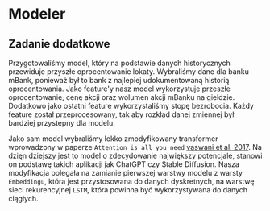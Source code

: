 # Modeler

## Zadanie dodatkowe
Przygotowaliśmy model, który na podstawie danych historycznych przewiduje przyszłe oprocentowanie lokaty. Wybraliśmy dane dla banku mBank, ponieważ był to bank z najlepiej udokumentowaną historią oprocentowania. Jako feature'y nasz model wykorzystuje przeszłe oprocentowanie, cenę akcji oraz wolumen akcji mBanku na giełdzie. Dodatkowo jako ostatni feature wykorzystaliśmy stopę bezrobocia. 
Każdy feature został przeprocesowany, tak aby rozkład danej zmiennej był bardziej przystepny dla modelu.

Jako sam model wybraliśmy lekko zmodyfikowany transformer wprowadzony w paperze `Attention is all you need` [vaswani et al. 2017](https://arxiv.org/abs/1706.03762). 
Na dzięn dziejszy jest to model o zdecydowanie największy potencjale, stanowi on podstawę takich aplikacji jak ChatGPT czy Stable Diffusion.
Nasza modyfikacja polegała na zamianie pierwszej warstwy modelu z warsty `Embeddingu`, która jest przystosowana do danych dyskretnych, na warstwę sieci rekurencyjnej `LSTM`, która powinna być wykorzystywana do danych ciągłych.  